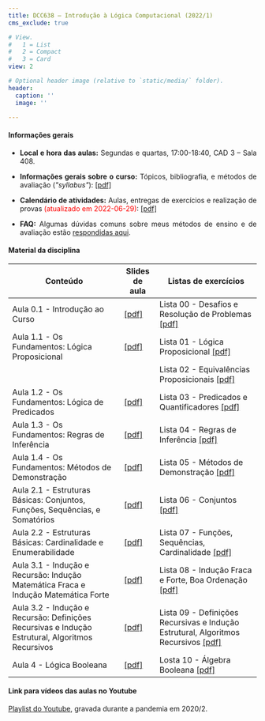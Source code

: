 ```yaml
---
title: DCC638 – Introdução à Lógica Computacional (2022/1)
cms_exclude: true

# View.
#   1 = List
#   2 = Compact
#   3 = Card
view: 2

# Optional header image (relative to `static/media/` folder).
header:
  caption: ''
  image: ''

---
```


<div style="text-align: justify"> 

#### Informações gerais

- **Local e hora das aulas:** Segundas e quartas, 17:00-18:40, CAD 3 – Sala 408.

- **Informações gerais sobre o curso:** Tópicos, bibliografia, e métodos de avaliação (*"syllabus"*): [[pdf]](https://homepages.dcc.ufmg.br/~msalvim/courses/ilc/Aula0.0_InformacoesGerais%5bstill%5d.pdf)

- **Calendário de atividades:** Aulas, entregas de exercícios e realização de provas <span style="color:red">(atualizado em 2022-06-29)</span>: [[pdf]](https://homepages.dcc.ufmg.br/~msalvim/courses/ilc/ILC-2022-1%20-%20Cronograma%20%5bTZ-TZ1%5d.pdf)

<!-- - <span style="color:red">**Seminários:**</span>
    - <span style="color:red">Instruções:</span> [[pdf]](https://homepages.dcc.ufmg.br/~msalvim/courses/ftc/seminario%5binstrucoes%5d.pdf)
    - <span style="color:red">Grupos, tópicos e datas de apresentação:</span> [[pdf]](https://homepages.dcc.ufmg.br/~msalvim/courses/ftc/seminarios%5bgrupos-topicos%5d.pdf) -->

- **FAQ:** Algumas dúvidas comuns sobre meus métodos de ensino e de avaliação estão [respondidas aqui](../../faqs/teaching-grading/).

#### Material da disciplina

| Conteúdo | Slides de aula | Listas de exercícios |
| --- | --- | --- | 
| Aula 0.1 - Introdução ao Curso | [[pdf]](https://homepages.dcc.ufmg.br/~msalvim/courses/ilc/Aula0.1_Introducao%5bstill%5d.pdf) | Lista 00 - Desafios e Resolução de Problemas [[pdf]](https://homepages.dcc.ufmg.br/~msalvim/courses/ilc/Lista00_Desafios-ResolucaoProblemas%5bquestoes%5d.pdf) | 
| Aula 1.1 - Os Fundamentos: Lógica Proposicional | [[pdf]](https://homepages.dcc.ufmg.br/~msalvim/courses/ilc/Aula1.1_LogicaProposicional%5bstill%5d.pdf) | Lista 01 - Lógica Proposicional [[pdf]](https://homepages.dcc.ufmg.br/~msalvim/courses/ilc/Lista01_LogicaProposicional%5bquestoes%5d.pdf) | 
| | | Lista 02 - Equivalências Proposicionais [[pdf]](https://homepages.dcc.ufmg.br/~msalvim/courses/ilc/Lista02_EquivalenciasProposicionais%5bquestoes%5d.pdf) | 
| Aula 1.2 - Os Fundamentos: Lógica de Predicados | [[pdf]](https://homepages.dcc.ufmg.br/~msalvim/courses/ilc/Aula1.2_LogicaDePredicados%5bstill%5d.pdf) | Lista 03 - Predicados e Quantificadores [[pdf]](https://homepages.dcc.ufmg.br/~msalvim/courses/ilc/Lista03_PredicadosQuantificadores%5bquestoes%5d.pdf) | 
| Aula 1.3 - Os Fundamentos: Regras de Inferência | [[pdf]](https://homepages.dcc.ufmg.br/~msalvim/courses/ilc/Aula1.3_RegrasInferencia%5bstill%5d.pdf) | Lista 04 - Regras de Inferência [[pdf]](https://homepages.dcc.ufmg.br/~msalvim/courses/ilc/Lista04_RegrasInferencia%5bquestoes%5d.pdf) | 
| Aula 1.4 - Os Fundamentos: Métodos de Demonstração | [[pdf]](https://homepages.dcc.ufmg.br/~msalvim/courses/ilc/Aula1.4_MetodosDemonstracao%5bstill%5d.pdf) | Lista 05 - Métodos de Demonstração [[pdf]](https://homepages.dcc.ufmg.br/~msalvim/courses/ilc/Lista05_MetodosDemonstracao%5bquestoes%5d.pdf) |
| Aula 2.1 - Estruturas Básicas: Conjuntos, Funções, Sequências, e Somatórios | [[pdf]](https://homepages.dcc.ufmg.br/~msalvim/courses/ilc/Aula2.1_ConjuntosFuncoesSequenciasSomatorios%5bstill%5d.pdf) | Lista 06 - Conjuntos [[pdf]](https://homepages.dcc.ufmg.br/~msalvim/courses/ilc/Lista06_Conjuntos%5bquestoes%5d.pdf) |
| Aula 2.2 - Estruturas Básicas: Cardinalidade e Enumerabilidade | [[pdf]](https://homepages.dcc.ufmg.br/~msalvim/courses/ilc/Aula2.2_CardinalidadeEnumerabilidade%5bstill%5d.pdf) | Lista 07 - Funções, Sequências, Cardinalidade [[pdf]](https://homepages.dcc.ufmg.br/~msalvim/courses/ilc/Lista07_FuncoesSequenciasCardinalidade%5bquestoes%5d.pdf) |
| Aula 3.1 - Indução e Recursão: Indução Matemática Fraca e Indução Matemática Forte | [[pdf]](https://homepages.dcc.ufmg.br/~msalvim/courses/ilc/Aula3.1_InducaoFracaForte%5bstill%5d.pdf) | Lista 08 - Indução Fraca e Forte, Boa Ordenação [[pdf]](https://homepages.dcc.ufmg.br/~msalvim/courses/ilc/Lista08_InducaoFracaForte-BoaOrdenacao%5bquestoes%5d.pdf) |
| Aula 3.2 - Indução e Recursão: Definições Recursivas e Indução Estrutural, Algoritmos Recursivos | [[pdf]](https://homepages.dcc.ufmg.br/~msalvim/courses/ilc/Aula3.2_DefinicoesRecursivasInducaoEstruturalAlgoritmosRecursivos%5bstill%5d.pdf) | Lista 09 - Definições Recursivas e Indução Estrutural, Algoritmos Recursivos [[pdf]](https://homepages.dcc.ufmg.br/~msalvim/courses/ilc/Lista09_DefRecursivasIndEstruturalAlgRecursivos%5bquestoes%5d.pdf) |
| Aula 4 - Lógica Booleana | [[pdf]](https://homepages.dcc.ufmg.br/~msalvim/courses/ilc/Aula4_AlgebraBooleana%5bstill%5d.pdf) | Losta 10 - Álgebra Booleana [[pdf]](https://homepages.dcc.ufmg.br/~msalvim/courses/ilc/Lista10_AlgebraBooleana%5bquestoes%5d.pdf) |

####  Link para vídeos das aulas no Youtube 

 
[Playlist do Youtube](https://www.youtube.com/playlist?list=PLMfK2lhtmT7G52lLlu8C97IQgJhYlZ3lL), gravada durante a pandemia em 2020/2.


</div>